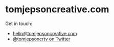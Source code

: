 # tomjepsoncreative.com
Get in touch:
* <hello@tomjepsoncreative.com>
* [@tomjepsoncrtv on Twitter](http://twitter.com/tomjepsoncrtv)
